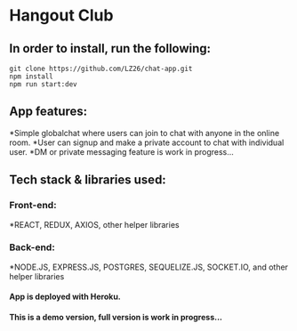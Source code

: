 # Hangout Club

## In order to install, run the following:

```
git clone https://github.com/LZ26/chat-app.git
npm install
npm run start:dev
```

## App features:

*Simple globalchat where users can join to chat with anyone in the online room.
*User can signup and make a private account to chat with individual user.
*DM or private messaging feature is work in progress...

## Tech stack & libraries used:
### Front-end:

*REACT, REDUX, AXIOS, other helper libraries

### Back-end:
*NODE.JS, EXPRESS.JS, POSTGRES, SEQUELIZE.JS, SOCKET.IO, and other helper libraries

#### App is deployed with Heroku.

#### This is a demo version, full version is work in progress...
